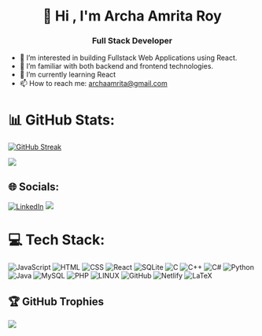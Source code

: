 ###
<h1 align="center">👋 Hi , I'm Archa Amrita Roy</h1>
<h3 align="center">Full Stack Developer</h3>



- 👀 I’m interested in building  Fullstack Web Applications using React.
- 💞️ I’m familiar with both backend and frontend technologies.
- 🌱 I’m currently learning React
- 📫 How to reach me: archaamrita@gmail.com

# 📊 GitHub Stats:
  [![GitHub Streak](https://streak-stats.demolab.com?user=Archa-Amrita&theme=tokyonight&border_radius=15&card_width=1000)](https://git.io/streak-stats)
  <!--| <a href="https://github.com/Archa-Amrita/github-readme-stats"><img align="center" src="https://github-readme-stats.vercel.app/api?username=Archa-Amrita&show_icons=true&include_all_commits=true&theme=buefy&hide_border=true" alt="Archa-Amrita's github stats" /></a> |--> <a href="https://github.com/Archa-Amrita/github-readme-stats"><img align="center" src="https://github-readme-stats.vercel.app/api/top-langs/?username=Archa-Amrita&layout=compact&theme=tokyonight&border_radius=15&card_width=1000" /></a> 



## 🌐 Socials:
[![LinkedIn](https://img.shields.io/badge/LinkedIn-%230077B5.svg?logo=linkedin&logoColor=white)](https://www.linkedin.com/in/archaamritaroy)
[![](https://visitcount.itsvg.in/api?id=archaamritaroy&icon=0&color=0)](https://visitcount.itsvg.in)

# 💻 Tech Stack:

![JavaScript](https://img.shields.io/badge/javascript-%23323330.svg?style=for-the-badge&logo=javascript&logoColor=%23F7DF1E)
![HTML](https://img.shields.io/badge/HTML5-E34F26?style=for-the-badge&logo=html5&logoColor=white)
![CSS](https://img.shields.io/badge/CSS3-1572B6?style=for-the-badge&logo=css3&logoColor=white)
![React](https://img.shields.io/badge/react-%2320232a.svg?style=for-the-badge&logo=react&logoColor=%2361DAFB)
![SQLite](https://img.shields.io/badge/sqlite-%2307405e.svg?style=for-the-badge&logo=sqlite&logoColor=white) 
![C](https://img.shields.io/badge/c-%2300599C.svg?style=for-the-badge&logo=c&logoColor=white)
![C++](https://img.shields.io/badge/c++-%2300599C.svg?style=for-the-badge&logo=c%2B%2B&logoColor=white)
![C#](https://img.shields.io/badge/c%23-%23239120.svg?style=for-the-badge&logo=csharp&logoColor=white)
![Python](https://img.shields.io/badge/python-3670A0?style=for-the-badge&logo=python&logoColor=ffdd54)
![Java](https://img.shields.io/badge/java-%23ED8B00.svg?style=for-the-badge&logo=java&logoColor=white)
![MySQL](https://img.shields.io/badge/mysql-%2300f.svg?style=for-the-badge&logo=mysql&logoColor=white)
![PHP](https://img.shields.io/badge/php-%23777BB4.svg?style=for-the-badge&logo=php&logoColor=white)
![LINUX](https://img.shields.io/badge/Linux-FCC624?style=for-the-badge&logo=linux&logoColor=black) 
![GitHub](https://img.shields.io/badge/GitHub-100000?style=for-the-badge&logo=github&logoColor=white)
![Netlify](https://img.shields.io/badge/Netlify-00C7B7?style=for-the-badge&logo=netlify&logoColor=white)
![LaTeX](https://img.shields.io/badge/latex-%23008080.svg?style=for-the-badge&logo=latex&logoColor=white)

## 🏆 GitHub Trophies
![](https://github-profile-trophy.vercel.app/?username=Archa-Amrita&theme=radical&no-frame=false&no-bg=true&margin-w=4)
<!--
**Archa-Amrita/Archa-Amrita** is a ✨ _special_ ✨ repository because its `README.md` (this file) appears on your GitHub profile.

Here are some ideas to get you started:

- 🔭 I’m currently working on ...
- 🌱 I’m currently learning ...
- 👯 I’m looking to collaborate on ...
- 🤔 I’m looking for help with ...
- 💬 Ask me about ...
- 📫 How to reach me: ...
- 😄 Pronouns: ...
- ⚡ Fun fact: ...
-->
